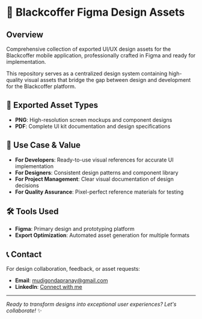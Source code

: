 # 🎨 Blackcoffer Figma Design Assets

## Overview
Comprehensive collection of exported UI/UX design assets for the Blackcoffer mobile application, professionally crafted in Figma and ready for implementation.

This repository serves as a centralized design system containing high-quality visual assets that bridge the gap between design and development for the Blackcoffer platform.

## 📁 Exported Asset Types
- **PNG**: High-resolution screen mockups and component designs
- **PDF**: Complete UI kit documentation and design specifications

## 🚀 Use Case & Value
- **For Developers**: Ready-to-use visual references for accurate UI implementation
- **For Designers**: Consistent design patterns and component library
- **For Project Management**: Clear visual documentation of design decisions
- **For Quality Assurance**: Pixel-perfect reference materials for testing

## 🛠️ Tools Used
- **Figma**: Primary design and prototyping platform
- **Export Optimization**: Automated asset generation for multiple formats

## 📞 Contact
For design collaboration, feedback, or asset requests:

- **Email**: mudigondapranay@gmail.com
- **LinkedIn**: [Connect with me](https://www.linkedin.com/in/pranay-mudigonda/)

---

*Ready to transform designs into exceptional user experiences? Let's collaborate!* ✨
